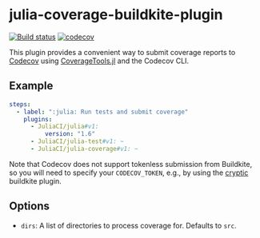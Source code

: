 # julia-coverage-buildkite-plugin

[![Build status](https://badge.buildkite.com/4865b0c4f907497e3e7dd06013baf92d1bd999ed340d7bca29.svg?branch=main)](https://buildkite.com/julialang/julia-coverage-buildkite-plugin)
[![codecov](https://codecov.io/github/JuliaCI/julia-coverage-buildkite-plugin/branch/main/graph/badge.svg?token=W2SRYBH46V)](https://codecov.io/github/JuliaCI/julia-coverage-buildkite-plugin)

This plugin provides a convenient way to submit coverage reports to
[Codecov](https://codecov.io/) using
[CoverageTools.jl](https://github.com/JuliaCI/CoverageTools.jl) and the Codecov CLI.


## Example

```yaml
steps:
  - label: ":julia: Run tests and submit coverage"
    plugins:
      - JuliaCI/julia#v1:
          version: "1.6"
      - JuliaCI/julia-test#v1: ~
      - JuliaCI/julia-coverage#v1: ~
```

Note that Codecov does not support tokenless submission from Buildkite, so you
will need to specify your `CODECOV_TOKEN`, e.g., by using the
[cryptic](https://github.com/staticfloat/cryptic-buildkite-plugin) buildkite
plugin.


## Options

* `dirs`: A list of directories to process coverage for. Defaults to `src`.
